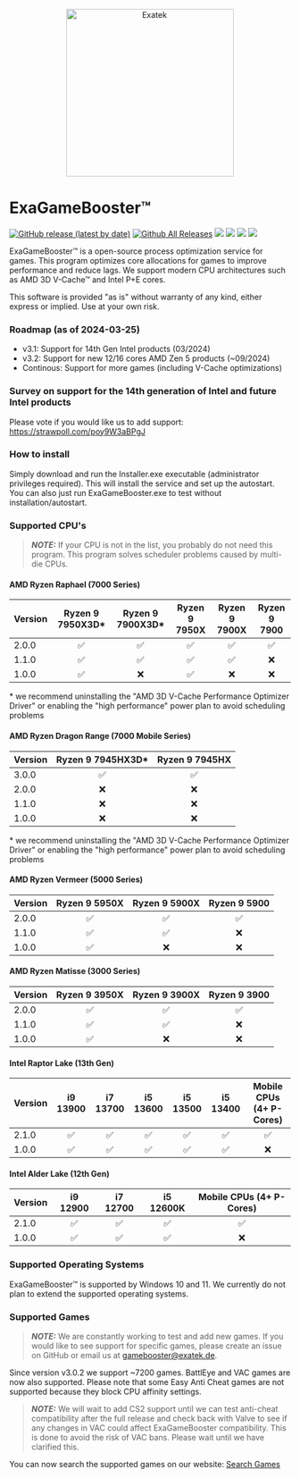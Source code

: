 <p align="center">
  <a href="#">
    <img alt="Exatek" src="https://cdn.exatek.de/exatek/exa-partner.png" width="300" />
  </a>
</p>

# ExaGameBooster™
[![GitHub release (latest by date)](https://img.shields.io/github/v/release/Exatek-Germany/ExaGameBooster)](https://github.com/Exatek-Germany/ExaGameBooster/releases)
[![Github All Releases](https://img.shields.io/github/downloads/Exatek-Germany/ExaGameBooster/total.svg)](https://github.com/Exatek-Germany/ExaGameBooster/releases)
[![](https://img.shields.io/static/v1?label=Games&message=7213&color=success)](https://github.com/Exatek-Germany/ExaGameBooster/releases)
[![](https://img.shields.io/static/v1?label=platform&message=win-64&color=lightgrey)](https://github.com/Exatek-Germany/ExaGameBooster/releases)
[![](https://img.shields.io/static/v1?label=dependencies&message=0&color=success)](https://github.com/Exatek-Germany/ExaGameBooster/releases)
[![](https://img.shields.io/discord/1082631532419743804)](https://discord.gg/PsR7cbWaPN)



ExaGameBooster™ is a open-source process optimization service for games. This program optimizes core allocations
for games to improve performance and reduce lags. We support modern CPU architectures such as AMD 3D V-Cache™ and Intel
P+E cores.

This software is provided "as is" without warranty of any kind, either express or implied. Use at your own risk.

### Roadmap (as of 2024-03-25)

- v3.1: Support for 14th Gen Intel products (03/2024)
- v3.2: Support for new 12/16 cores AMD Zen 5 products (~09/2024)
- Continous: Support for more games (including V-Cache optimizations)

### Survey on support for the 14th generation of Intel and future Intel products

Please vote if you would like us to add support: https://strawpoll.com/poy9W3aBPgJ

### How to install

Simply download and run the Installer.exe executable (administrator privileges required). This will install the service and set up the autostart. You can also just run ExaGameBooster.exe to test without installation/autostart.

### Supported CPU's

> **_NOTE:_**  If your CPU is not in the list, you probably do not need this program. This program solves scheduler
> problems caused by multi-die CPUs.

#### AMD Ryzen Raphael (7000 Series)

| Version | Ryzen 9 7950X3D* | Ryzen 9 7900X3D* | Ryzen 9 7950X | Ryzen 9 7900X | Ryzen 9 7900 |
|---------|:---------------:|:---------------:|:-------------:|:-------------:|:------------:|
| 2.0.0   |        ✅        |        ✅        |       ✅       |       ✅       |      ✅       |
| 1.1.0   |        ✅        |        ✅        |       ✅       |       ✅       |      ❌       |
| 1.0.0   |        ✅        |        ❌        |       ✅       |       ❌       |      ❌       |

\* we recommend uninstalling the "AMD 3D V-Cache Performance Optimizer Driver" or enabling the "high performance" power plan to avoid scheduling problems

#### AMD Ryzen Dragon Range (7000 Mobile Series)

| Version | Ryzen 9 7945HX3D* | Ryzen 9 7945HX |
|---------|:---------------:|:---------------:|
| 3.0.0   |        ✅        |        ✅        |
| 2.0.0   |        ❌        |        ❌        |
| 1.1.0   |        ❌        |        ❌        |
| 1.0.0   |        ❌        |        ❌        |

\* we recommend uninstalling the "AMD 3D V-Cache Performance Optimizer Driver" or enabling the "high performance" power plan to avoid scheduling problems

#### AMD Ryzen Vermeer (5000 Series)

| Version | Ryzen 9 5950X | Ryzen 9 5900X | Ryzen 9 5900 |
|---------|:-------------:|:-------------:|:------------:|
| 2.0.0   |       ✅       |       ✅       |      ✅       |
| 1.1.0   |       ✅       |       ✅       |      ❌       |
| 1.0.0   |       ✅       |       ❌       |      ❌       |

#### AMD Ryzen Matisse (3000 Series)

| Version | Ryzen 9 3950X | Ryzen 9 3900X | Ryzen 9 3900 |
|---------|:-------------:|:-------------:|:------------:|
| 2.0.0   |       ✅       |       ✅       |      ✅       |
| 1.1.0   |       ✅       |       ✅       |      ❌       |
| 1.0.0   |       ✅       |       ❌       |      ❌       |

#### Intel Raptor Lake (13th Gen)

| Version | i9 13900 | i7 13700 | i5 13600 | i5 13500 | i5 13400 | Mobile CPUs (4+ P-Cores) |
|---------|:--------:|:--------:|:--------:|:--------:|:--------:|:------------------------:|
| 2.1.0   |    ✅     |    ✅     |    ✅     |    ✅     |    ✅     |            ✅             | 
| 1.0.0   |    ✅     |    ✅     |    ✅     |    ✅     |    ✅     |            ❌             | 

#### Intel Alder Lake (12th Gen)

| Version | i9 12900 | i7 12700 | i5 12600K | Mobile CPUs (4+ P-Cores) |
|---------|:--------:|:--------:|:---------:|:------------------------:|
| 2.1.0   |    ✅     |    ✅     |     ✅     |            ✅             |
| 1.0.0   |    ✅     |    ✅     |     ✅     |            ❌             |

### Supported Operating Systems

ExaGameBooster™ is supported by Windows 10 and 11. We currently do not plan to extend the supported operating
systems.

### Supported Games

> **_NOTE:_**  We are constantly working to test and add new games. If you would like to see support for specific games,
> please create an issue on GitHub or email us at gamebooster@exatek.de.

Since version v3.0.2 we support ~7200 games. BattlEye and VAC games are now also supported. Please note that some Easy Anti Cheat games are not supported because they block CPU affinity settings.

> **_NOTE:_**  We will wait to add CS2 support until we can test anti-cheat compatibility after the full release and check back with Valve to see if any changes in VAC could affect ExaGameBooster compatibility. This is done to avoid the risk of VAC bans. Please wait until we have clarified this.

You can now search the supported games on our website: [Search Games](https://exatek.de/products/exa-game-booster)
